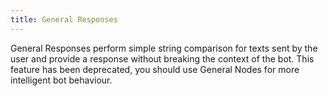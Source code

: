 ```yaml
---
title: General Responses
---
```


General Responses perform simple string comparison for texts sent by the user and provide a response without breaking the context of the bot. This feature has been deprecated, you should use General Nodes for more intelligent bot behaviour.
